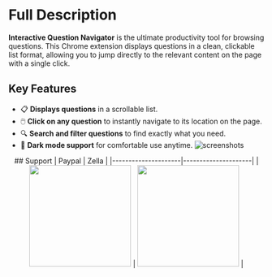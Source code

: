 # Full Description

**Interactive Question Navigator** is the ultimate productivity tool for browsing questions. This Chrome extension displays questions in a clean, clickable list format, allowing you to jump directly to the relevant content on the page with a single click.

## Key Features

- 📋 **Displays questions** in a scrollable list.
- 🖱️ **Click on any question** to instantly navigate to its location on the page.
- 🔍 **Search and filter questions** to find exactly what you need.
- 🌙 **Dark mode support** for comfortable use anytime.
![screenshots](https://github.com/user-attachments/assets/2a68ee71-5df7-4a3e-b869-90ab240fa902)


<div style="text-align: center;">
## Support
|  Paypal        | Zella      |
|---------------------|---------------------|
| <img src="https://github.com/user-attachments/assets/b15a1563-b660-4d5f-b3fa-18f9a8c5bee2" width="200"/> | <img src="https://github.com/user-attachments/assets/f0919d6b-9807-48fd-8bd1-0e380305f020" width="200"/> |
</div>
